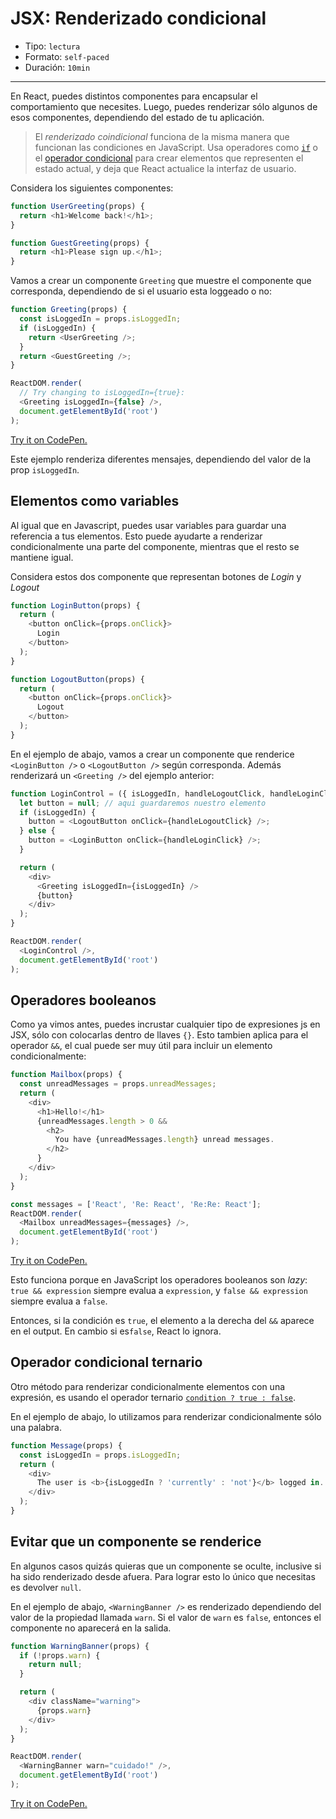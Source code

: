 # JSX: Renderizado condicional

* Tipo: `lectura`
* Formato: `self-paced`
* Duración: `10min`

***

En React, puedes distintos componentes para encapsular el comportamiento que
necesites. Luego, puedes renderizar sólo algunos de esos componentes,
dependiendo del estado de tu aplicación.

> El *renderizado coindicional* funciona de la misma manera que funcionan las
condiciones en JavaScript. Usa operadores como [`if`](https://developer.mozilla.org/es/docs/Web/JavaScript/Referencia/Sentencias/if...else)
o el [operador condicional](https://developer.mozilla.org/es/docs/Web/JavaScript/Referencia/Operadores/Conditional_Operator)
para crear elementos que representen el estado actual, y deja que React
actualice la interfaz de usuario.

Considera los siguientes componentes:

```js
function UserGreeting(props) {
  return <h1>Welcome back!</h1>;
}

function GuestGreeting(props) {
  return <h1>Please sign up.</h1>;
}
```

Vamos a crear un componente `Greeting` que muestre el componente que
corresponda, dependiendo de si el usuario esta loggeado o no:

```js
function Greeting(props) {
  const isLoggedIn = props.isLoggedIn;
  if (isLoggedIn) {
    return <UserGreeting />;
  }
  return <GuestGreeting />;
}

ReactDOM.render(
  // Try changing to isLoggedIn={true}:
  <Greeting isLoggedIn={false} />,
  document.getElementById('root')
);
```

[Try it on CodePen.](https://codepen.io/gaearon/pen/ZpVxNq?editors=0011)

Este ejemplo renderiza diferentes mensajes, dependiendo del valor de la prop
`isLoggedIn`.

## Elementos como variables

Al igual que en Javascript, puedes usar variables para guardar una referencia a
tus elementos. Esto puede ayudarte a renderizar condicionalmente una parte del
componente, mientras que el resto se mantiene igual.

Considera estos dos componente que representan botones de *Login* y *Logout*

```js
function LoginButton(props) {
  return (
    <button onClick={props.onClick}>
      Login
    </button>
  );
}

function LogoutButton(props) {
  return (
    <button onClick={props.onClick}>
      Logout
    </button>
  );
}
```

En el ejemplo de abajo, vamos a crear un componente que renderice
`<LoginButton />` o `<LogoutButton />` según corresponda. Además renderizará un
`<Greeting />` del ejemplo anterior:

```js
function LoginControl = ({ isLoggedIn, handleLogoutClick, handleLoginClick}) => {
  let button = null; // aqui guardaremos nuestro elemento
  if (isLoggedIn) {
    button = <LogoutButton onClick={handleLogoutClick} />;
  } else {
    button = <LoginButton onClick={handleLoginClick} />;
  }

  return (
    <div>
      <Greeting isLoggedIn={isLoggedIn} />
      {button}
    </div>
  );
}

ReactDOM.render(
  <LoginControl />,
  document.getElementById('root')
);
```

## Operadores booleanos

Como ya vimos antes, puedes incrustar cualquier tipo de expresiones js en JSX,
sólo con colocarlas dentro de llaves `{}`. Esto tambien aplica para el operador
`&&`, el cual puede ser muy útil para incluir un elemento condicionalmente:

```js
function Mailbox(props) {
  const unreadMessages = props.unreadMessages;
  return (
    <div>
      <h1>Hello!</h1>
      {unreadMessages.length > 0 &&
        <h2>
          You have {unreadMessages.length} unread messages.
        </h2>
      }
    </div>
  );
}

const messages = ['React', 'Re: React', 'Re:Re: React'];
ReactDOM.render(
  <Mailbox unreadMessages={messages} />,
  document.getElementById('root')
);
```

[Try it on CodePen.](https://codepen.io/gaearon/pen/ozJddz?editors=0010)

Esto funciona porque en JavaScript los operadores booleanos son *lazy*:
`true && expression` siempre evalua a `expression`, y `false && expression`
siempre evalua a `false`.

Entonces, si la condición es `true`, el elemento a la derecha del `&&` aparece
en el output. En cambio si es`false`, React lo ignora.

## Operador condicional ternario

Otro método para renderizar condicionalmente elementos con una expresión, es
usando el operador ternario [`condition ? true : false`](https://developer.mozilla.org/es/docs/Web/JavaScript/Referencia/Operadores/Conditional_Operator).

En el ejemplo de abajo, lo utilizamos para renderizar condicionalmente sólo una
palabra.

```js
function Message(props) {
  const isLoggedIn = props.isLoggedIn;
  return (
    <div>
      The user is <b>{isLoggedIn ? 'currently' : 'not'}</b> logged in.
    </div>
  );
}
```

## Evitar que un componente se renderice

En algunos casos quizás quieras que un componente se oculte, inclusive si ha
sido renderizado desde afuera. Para lograr esto lo único que necesitas es
devolver `null`.

En el ejemplo de abajo, `<WarningBanner />` es renderizado dependiendo del valor
de la propiedad llamada `warn`. Si el valor de `warn` es `false`, entonces el
componente no aparecerá en la salida.

```js
function WarningBanner(props) {
  if (!props.warn) {
    return null;
  }

  return (
    <div className="warning">
      {props.warn}
    </div>
  );
}

ReactDOM.render(
  <WarningBanner warn="cuidado!" />,
  document.getElementById('root')
);
```

[Try it on CodePen.](https://codepen.io/merunga/pen/QMVPbb?editors=0010)
